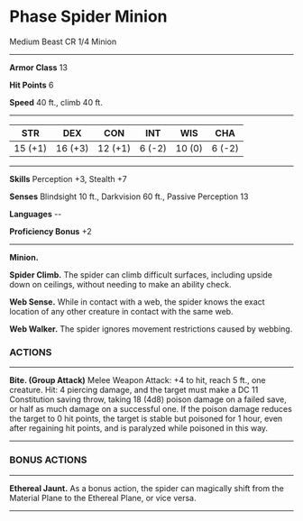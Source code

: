 # Phase Spider Minion

Medium Beast CR 1/4 Minion

---

**Armor Class** 13

**Hit Points** 6

**Speed** 40 ft., climb 40 ft.

---

| STR     | DEX     | CON     | INT    | WIS    | CHA    |
|---------|---------|---------|--------|--------|--------|
| 15 (+1) | 16 (+3) | 12 (+1) | 6 (-2) | 10 (0) | 6 (-2) |

---

**Skills** Perception +3, Stealth +7

**Senses** Blindsight 10 ft., Darkvision 60 ft., Passive Perception 13 

**Languages** --

**Proficiency Bonus** +2

---
**Minion.**

**Spider Climb.** The spider can climb difficult surfaces, including upside 
down on ceilings, without needing to make an ability check.

**Web Sense.** While in contact with a web, the spider knows the exact location 
of any other creature in contact with the same web.

**Web Walker.** The spider ignores movement restrictions caused by webbing.

### ACTIONS

---

**Bite. (Group Attack)** Melee Weapon Attack: +4 to hit, reach 5 ft., one 
creature. Hit: 4 piercing damage, and the target must make a DC 11 
Constitution saving throw, taking 18 (4d8) poison damage on a failed save, or 
half as much damage on a successful one. If the poison damage reduces the 
target to 0 hit points, the target is stable but poisoned for 1 hour, even 
after regaining hit points, and is paralyzed while poisoned in this way.

---

### BONUS ACTIONS

---

**Ethereal Jaunt.** As a bonus action, the spider can magically shift from the
Material Plane to the Ethereal Plane, or vice versa.

---

